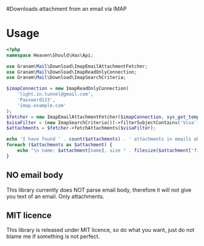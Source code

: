 #Downloads attachment from an email via IMAP

# Usage
```php
<?php
namespace Heaven\Should\Has\Api;

use Granam\Mail\Download\ImapEmailAttachmentFetcher;
use Granam\Mail\Download\ImapReadOnlyConnection;
use Granam\Mail\Download\ImapSearchCriteria;

$imapConnection = new ImapReadOnlyConnection(
    'light.in.tunnel@gmail.com',
    'Раѕѕword123',
    'imap.example.com'
);
$fetcher = new ImapEmailAttachmentFetcher($imapConnection, sys_get_temp_dir() /* dir to save attachments */);
$visaFilter = (new ImapSearchCriteria())->filterSubjectContains('Visa');
$attachments = $fetcher->fetchAttachments($visaFilter);

echo 'I have found ' . count($attachments) . ' attachments in emails about Visa to Heaven. Those are: ';
foreach ($attachments as $attachment) {
    echo "\n name: $attachment[name], size " . filesize($attachment['filepath']);
}
```

## NO email body
This library currently does NOT parse email body, therefore it will not give you text of an email. Only attachments.

## MIT licence
This library is released under MIT licence, so do what you want, just do not blame me if something is not perfect.
